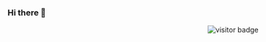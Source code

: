 ### Hi there 👋

<img align="right" src="https://visitor-badge.laobi.icu/badge?page_id=parcangelofranco.arcangelofranco" alt="visitor badge"/>
<!--
**arcangelofranco/arcangelofranco** is a ✨ _special_ ✨ repository because its `README.md` (this file) appears on your GitHub profile.

Here are some ideas to get you started:

- 🔭 I’m currently working on ...
- 🌱 I’m currently learning ...
- 👯 I’m looking to collaborate on ...
- 🤔 I’m looking for help with ...
- 💬 Ask me about ...
- 📫 How to reach me: ...
- 😄 Pronouns: ...
- ⚡ Fun fact: ...
-->
